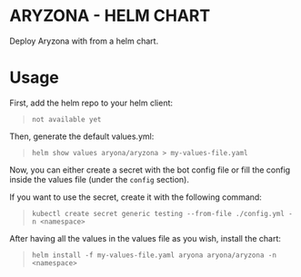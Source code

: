 # ARYZONA - HELM CHART

Deploy Aryzona with from a helm chart.

# Usage

First, add the helm repo to your helm client:

> `not available yet`

Then, generate the default values.yml: 

> `helm show values aryona/aryzona > my-values-file.yaml`

Now, you can either create a secret with the bot config file or fill the config inside the
values file (under the `config` section).

If you want to use the secret, create it with the following command:

> `kubectl create secret generic testing --from-file ./config.yml -n <namespace>`

After having all the values in the values file as you wish, install the chart:

> `helm install -f my-values-file.yaml aryona aryona/aryzona -n <namespace>`
